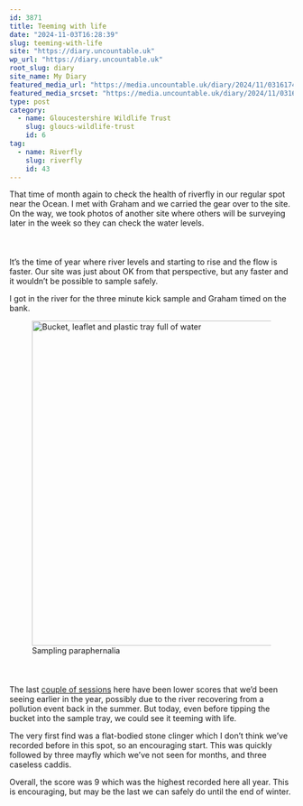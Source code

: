```yaml
---
id: 3871
title: Teeming with life
date: "2024-11-03T16:28:39"
slug: teeming-with-life
site: "https://diary.uncountable.uk"
wp_url: "https://diary.uncountable.uk"
root_slug: diary
site_name: My Diary
featured_media_url: "https://media.uncountable.uk/diary/2024/11/03161744/IMG20241103105902.webp"
featured_media_srcset: "https://media.uncountable.uk/diary/2024/11/03161744/IMG20241103105902-300x128.webp 300w, https://media.uncountable.uk/diary/2024/11/03161744/IMG20241103105902-1024x438.webp 1024w, https://media.uncountable.uk/diary/2024/11/03161744/IMG20241103105902-150x150.webp 150w, https://media.uncountable.uk/diary/2024/11/03161744/IMG20241103105902-640x274.webp 640w, https://media.uncountable.uk/diary/2024/11/03161744/IMG20241103105902.webp 2000w"
type: post
category:
  - name: Gloucestershire Wildlife Trust
    slug: gloucs-wildlife-trust
    id: 6
tag:
  - name: Riverfly
    slug: riverfly
    id: 43
---
```



<p>That time of month again to check the health of riverfly in our regular spot near the Ocean.  I met with Graham and we carried the gear over to the site.  On the way, we took photos of another site where others will be surveying later in the week so they can check the water levels.</p>


<style>.kb-row-layout-id3871_8ad402-36 > .kt-row-column-wrap{align-content:start;}:where(.kb-row-layout-id3871_8ad402-36 > .kt-row-column-wrap) > .wp-block-kadence-column{justify-content:start;}.kb-row-layout-id3871_8ad402-36 > .kt-row-column-wrap{column-gap:var(--global-kb-gap-md, 2rem);row-gap:var(--global-kb-gap-md, 2rem);padding-top:var(--global-kb-spacing-sm, 1.5rem);padding-bottom:var(--global-kb-spacing-sm, 1.5rem);grid-template-columns:repeat(2, minmax(0, 1fr));}.kb-row-layout-id3871_8ad402-36 > .kt-row-layout-overlay{opacity:0.30;}@media all and (max-width: 1024px){.kb-row-layout-id3871_8ad402-36 > .kt-row-column-wrap{grid-template-columns:repeat(2, minmax(0, 1fr));}}@media all and (max-width: 767px){.kb-row-layout-id3871_8ad402-36 > .kt-row-column-wrap{grid-template-columns:minmax(0, 1fr);}.kb-row-layout-id3871_8ad402-36 > .kt-row-column-wrap > .wp-block-kadence-column:nth-of-type(1){order:2;}.kb-row-layout-id3871_8ad402-36 > .kt-row-column-wrap > .wp-block-kadence-column:nth-of-type(2){order:1;}.kb-row-layout-id3871_8ad402-36 > .kt-row-column-wrap > .wp-block-kadence-column:nth-of-type(3){order:12;}.kb-row-layout-id3871_8ad402-36 > .kt-row-column-wrap > .wp-block-kadence-column:nth-of-type(4){order:11;}.kb-row-layout-id3871_8ad402-36 > .kt-row-column-wrap > .wp-block-kadence-column:nth-of-type(5){order:22;}.kb-row-layout-id3871_8ad402-36 > .kt-row-column-wrap > .wp-block-kadence-column:nth-of-type(6){order:21;}.kb-row-layout-id3871_8ad402-36 > .kt-row-column-wrap > .wp-block-kadence-column:nth-of-type(7){order:32;}.kb-row-layout-id3871_8ad402-36 > .kt-row-column-wrap > .wp-block-kadence-column:nth-of-type(8){order:31;}}</style><div class="kb-row-layout-wrap kb-row-layout-id3871_8ad402-36 alignnone wp-block-kadence-rowlayout"><div class="kt-row-column-wrap kt-has-2-columns kt-row-layout-equal kt-tab-layout-inherit kt-mobile-layout-row kt-row-valign-top">
<style>.kadence-column3871_f4022b-3d > .kt-inside-inner-col,.kadence-column3871_f4022b-3d > .kt-inside-inner-col:before{border-top-left-radius:0px;border-top-right-radius:0px;border-bottom-right-radius:0px;border-bottom-left-radius:0px;}.kadence-column3871_f4022b-3d > .kt-inside-inner-col{column-gap:var(--global-kb-gap-sm, 1rem);}.kadence-column3871_f4022b-3d > .kt-inside-inner-col{flex-direction:column;}.kadence-column3871_f4022b-3d > .kt-inside-inner-col > .aligncenter{width:100%;}.kadence-column3871_f4022b-3d > .kt-inside-inner-col:before{opacity:0.3;}.kadence-column3871_f4022b-3d{position:relative;}@media all and (max-width: 1024px){.kadence-column3871_f4022b-3d > .kt-inside-inner-col{flex-direction:column;justify-content:center;}}@media all and (max-width: 767px){.kadence-column3871_f4022b-3d > .kt-inside-inner-col{flex-direction:column;justify-content:center;}}</style>
<div class="wp-block-kadence-column kadence-column3871_f4022b-3d"><div class="kt-inside-inner-col">
<p>It&#8217;s the time of year where river levels and starting to rise and the flow is faster.  Our site was just about OK from that perspective, but any faster and it wouldn&#8217;t be possible to sample safely.</p>



<p>I got in the river for the three minute kick sample and Graham timed on the bank.</p>
</div></div>


<style>.kadence-column3871_9c7250-3a > .kt-inside-inner-col,.kadence-column3871_9c7250-3a > .kt-inside-inner-col:before{border-top-left-radius:0px;border-top-right-radius:0px;border-bottom-right-radius:0px;border-bottom-left-radius:0px;}.kadence-column3871_9c7250-3a > .kt-inside-inner-col{column-gap:var(--global-kb-gap-sm, 1rem);}.kadence-column3871_9c7250-3a > .kt-inside-inner-col{flex-direction:column;}.kadence-column3871_9c7250-3a > .kt-inside-inner-col > .aligncenter{width:100%;}.kadence-column3871_9c7250-3a > .kt-inside-inner-col:before{opacity:0.3;}.kadence-column3871_9c7250-3a{position:relative;}@media all and (max-width: 1024px){.kadence-column3871_9c7250-3a > .kt-inside-inner-col{flex-direction:column;justify-content:center;}}@media all and (max-width: 767px){.kadence-column3871_9c7250-3a > .kt-inside-inner-col{flex-direction:column;justify-content:center;}}</style>
<div class="wp-block-kadence-column kadence-column3871_9c7250-3a"><div class="kt-inside-inner-col">
<figure class="wp-block-image size-large"><img loading="lazy" decoding="async" width="1024" height="576" src="https://media.uncountable.uk/diary/2024/11/03161744/IMG20241103105921-1024x576.webp" alt="Bucket, leaflet and plastic tray full of water" class="wp-image-3873" srcset="https://media.uncountable.uk/diary/2024/11/03161744/IMG20241103105921-1024x576.webp 1024w, https://media.uncountable.uk/diary/2024/11/03161744/IMG20241103105921-300x169.webp 300w, https://media.uncountable.uk/diary/2024/11/03161744/IMG20241103105921-640x360.webp 640w, https://media.uncountable.uk/diary/2024/11/03161744/IMG20241103105921.webp 2000w" sizes="auto, (max-width: 1024px) 100vw, 1024px" /><figcaption class="wp-element-caption">Sampling paraphernalia </figcaption></figure>
</div></div>

</div></div>


<p>The last <a href="https://diary.uncountable.uk/2024/10/picking-up-the-fly/" data-type="post" data-id="3731">couple of sessions</a> here have been lower scores that we&#8217;d been seeing earlier in the year, possibly due to the river recovering from a pollution event back in the summer.  But today, even before tipping the bucket into the sample tray, we could see it teeming with life.</p>



<p>The very first find was a flat-bodied stone clinger which I don&#8217;t think we&#8217;ve recorded before in this spot, so an encouraging start.  This was quickly followed by three mayfly which we&#8217;ve not seen for months, and three caseless caddis.</p>



<p>Overall, the score was 9 which was the highest recorded here all year.  This is encouraging, but may be the last we can safely do until the end of winter.</p>
